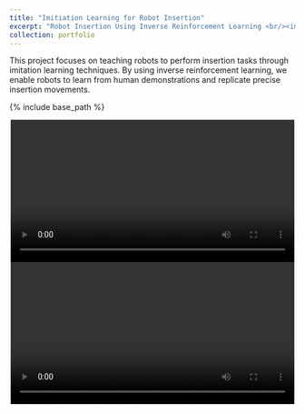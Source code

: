 ```yaml
---
title: "Imitiation Learning for Robot Insertion"
excerpt: "Robot Insertion Using Inverse Reinforcement Learning <br/><img src='"{{ base_path }}/images/Video_1_0.jpg"'>"  
collection: portfolio
---
```


This project focuses on teaching robots to perform insertion tasks through imitation learning techniques. By using inverse reinforcement learning, we enable robots to learn from human demonstrations and replicate precise insertion movements.

{% include base_path %}

<a href= "{{ base_path }}/images/Video_1_0.jpg"> </a>
<div style="text-align: center;">
  <video controls width="500">
    <source src="{{ base_path }}/images/Video_1_1.mp4" type="video/mp4">
  </video>
</div>

<div style="text-align: center;">
  <video controls width="500">
    <source src="/images/Video_1_2.mov" type="video/quicktime">
  </video>
</div>
